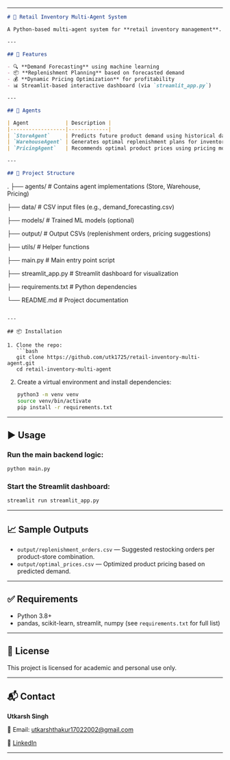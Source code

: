 
---

```markdown
# 🛒 Retail Inventory Multi-Agent System

A Python-based multi-agent system for **retail inventory management**. This project leverages intelligent agents to automate **demand forecasting**, **inventory replenishment**, and **pricing optimization** to streamline operations in a retail setting.

---

## 🚀 Features

- 🔍 **Demand Forecasting** using machine learning
- 📦 **Replenishment Planning** based on forecasted demand
- 💰 **Dynamic Pricing Optimization** for profitability
- 📊 Streamlit-based interactive dashboard (via `streamlit_app.py`)

---

## 🧠 Agents

| Agent            | Description |
|------------------|-------------|
| `StoreAgent`     | Predicts future product demand using historical data |
| `WarehouseAgent` | Generates optimal replenishment plans for inventory restocking |
| `PricingAgent`   | Recommends optimal product prices using pricing models |

---

## 📁 Project Structure

```

.
├── agents/               # Contains agent implementations (Store, Warehouse, Pricing)

├── data/                 # CSV input files (e.g., demand\_forecasting.csv)

├── models/               # Trained ML models (optional)

├── output/               # Output CSVs (replenishment orders, pricing suggestions)

├── utils/                # Helper functions

├── main.py               # Main entry point script

├── streamlit\_app.py      # Streamlit dashboard for visualization

├── requirements.txt      # Python dependencies

└── README.md             # Project documentation

````

---

## 📦 Installation

1. Clone the repo:
   ```bash
   git clone https://github.com/utk1725/retail-inventory-multi-agent.git
   cd retail-inventory-multi-agent
````

2. Create a virtual environment and install dependencies:

   ```bash
   python3 -m venv venv
   source venv/bin/activate
   pip install -r requirements.txt
   ```

---

## ▶️ Usage

### Run the main backend logic:

```bash
python main.py
```

### Start the Streamlit dashboard:

```bash
streamlit run streamlit_app.py
```

---

## 📈 Sample Outputs

* `output/replenishment_orders.csv` — Suggested restocking orders per product-store combination.
* `output/optimal_prices.csv` — Optimized product pricing based on predicted demand.

---

## ✅ Requirements

* Python 3.8+
* pandas, scikit-learn, streamlit, numpy (see `requirements.txt` for full list)

---

## 📌 License

This project is licensed for academic and personal use only.

---

## 📬 Contact

**Utkarsh Singh**

📧 Email: [utkarshthakur17022002@gmail.com](mailto:utkarshthakur17022002@gmail.com)

🔗 [LinkedIn](https://www.linkedin.com/in/utkarshsingh1702)


---

 
